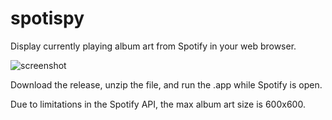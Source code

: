 # spotispy
Display currently playing album art from Spotify in your web browser.

![screenshot](http://i.imgur.com/qTb56Nl.jpg)

Download the release, unzip the file, and run the .app while Spotify is open.

Due to limitations in the Spotify API, the max album art size is 600x600.
